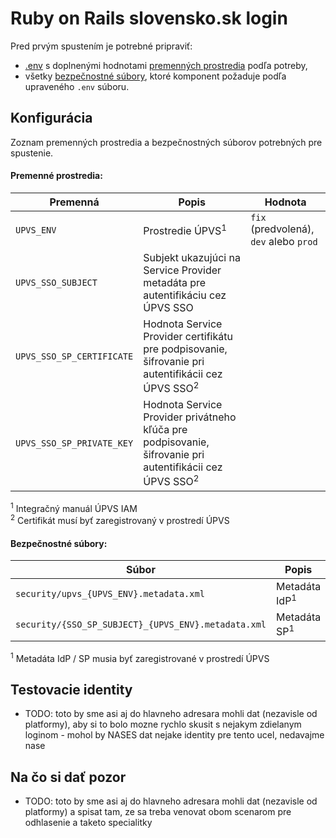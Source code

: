 # Ruby on Rails slovensko.sk login

Pred prvým spustením je potrebné pripraviť:
* [.env](.env) s doplnenými hodnotami [premenných prostredia](#premenné-prostredia) podľa potreby,
* všetky [bezpečnostné súbory](#bezpečnostné-súbory), ktoré komponent požaduje podľa upraveného `.env` súboru.

## Konfigurácia
Zoznam premenných prostredia a bezpečnostných súborov potrebných pre spustenie.

#### Premenné prostredia:
Premenná | Popis                                                                                                  | Hodnota
--- |--------------------------------------------------------------------------------------------------------| ---
`UPVS_ENV` | Prostredie ÚPVS<sup>1</sup>                                                                            | `fix` (predvolená), `dev` alebo `prod`
`UPVS_SSO_SUBJECT` | Subjekt ukazujúci na Service Provider metadáta pre autentifikáciu cez ÚPVS SSO                         
`UPVS_SSO_SP_CERTIFICATE` | Hodnota Service Provider certifikátu pre podpisovanie, šifrovanie pri autentifikácii cez ÚPVS SSO<sup>2</sup>      
`UPVS_SSO_SP_PRIVATE_KEY` | Hodnota Service Provider privátneho kľúča pre podpisovanie, šifrovanie pri autentifikácii cez ÚPVS SSO<sup>2</sup>

<sup>1</sup> Integračný manuál ÚPVS IAM  
<sup>2</sup> Certifikát musí byť zaregistrovaný v prostredí ÚPVS

#### Bezpečnostné súbory:
Súbor | Popis
--- | --- 
`security/upvs_{UPVS_ENV}.metadata.xml` | Metadáta IdP<sup>1</sup>
`security/{SSO_SP_SUBJECT}_{UPVS_ENV}.metadata.xml` | Metadáta SP<sup>1</sup>

<sup>1</sup> Metadáta IdP / SP musia byť zaregistrované v prostredí ÚPVS

## Testovacie identity
* TODO: toto by sme asi aj do hlavneho adresara mohli dat (nezavisle od platformy), aby si to bolo mozne rychlo skusit s nejakym zdielanym loginom - mohol by NASES dat nejake identity pre tento ucel, nedavajme nase

## Na čo si dať pozor
* TODO: toto by sme asi aj do hlavneho adresara mohli dat (nezavisle od platformy) a spisat tam, ze sa treba venovat obom scenarom pre odhlasenie a taketo specialitky
